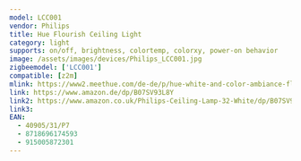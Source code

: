 ```yaml
---
model: LCC001
vendor: Philips
title: Hue Flourish Ceiling Light
category: light
supports: on/off, brightness, colortemp, colorxy, power-on behavior
image: /assets/images/devices/Philips_LCC001.jpg
zigbeemodel: ['LCC001']
compatible: [z2m]
mlink: https://www2.meethue.com/de-de/p/hue-white-and-color-ambiance-flourish-deckenleuchte/4090531P9
link: https://www.amazon.de/dp/B07SV93L8Y
link2: https://www.amazon.co.uk/Philips-Ceiling-Lamp-32-White/dp/B07SV93L8Y
link3: 
EAN:
  - 40905/31/P7
  - 8718696174593
  - 915005872301
---
```

